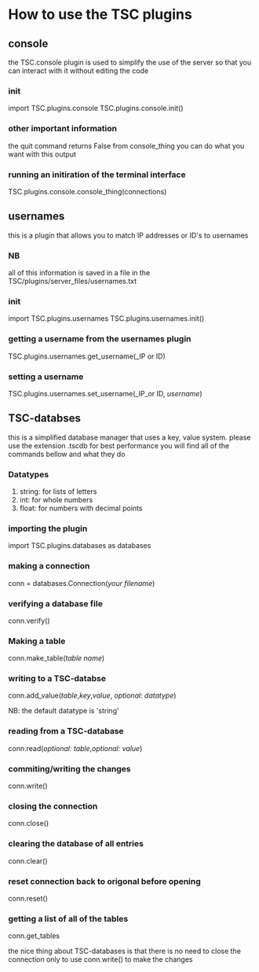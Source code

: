 # How to use the TSC plugins

## console
the TSC.console plugin is used to simplify the use of the server so that you can interact with it without editing the code

### init
import TSC.plugins.console
TSC.plugins.console.init()

### other important information
the quit command returns False from console_thing you can do what you want with this output

###  running an initiration of the terminal interface
TSC.plugins.console.console_thing(connections)

## usernames
this is a plugin that allows you to match IP addresses or ID's to usernames
### NB
all of this information is saved in a file in the TSC/plugins/server_files/usernames.txt

### init
import TSC.plugins.usernames
TSC.plugins.usernames.init()

### getting a username from the usernames plugin
TSC.plugins.usernames.get_username(_IP or ID)

### setting a username
TSC.plugins.usernames.set_username(_IP_or ID, _username_)

## TSC-databses
this is a simplified database manager that uses a key, value system.
please use the extension .tscdb for best performance
you will find all of the commands bellow and what they do

### Datatypes
1. string: for lists of letters
2. int: for whole numbers
3. float: for numbers with decimal points

### importing the plugin
import TSC.plugins.databases as databases

### making a connection
conn = databases.Connection(_your filename_)

### verifying a database file
conn.verify()

### Making a table
conn.make_table(_table name_)

### writing to a TSC-databse
conn.add_value(_table_,_key_,_value_, _optional: datatype_)

NB: the default datatype is 'string'

### reading from a TSC-database
conn.read(_optional: table_,_optional: value_)

### commiting/writing the changes
conn.write()

### closing the connection
conn.close()

### clearing the database of all entries
conn.clear()

### reset connection back to origonal before opening
conn.reset()

### getting a list of all of the tables
conn.get_tables

the nice thing about TSC-databases is that there is no need to close the connection only to use conn.write() to make the changes